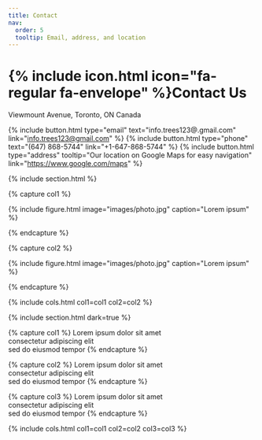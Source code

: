 ```yaml
---
title: Contact
nav:
  order: 5
  tooltip: Email, address, and location
---
```


# {% include icon.html icon="fa-regular fa-envelope" %}Contact Us
Viewmount Avenue,
Toronto, ON
Canada



{%
  include button.html
  type="email"
  text="info.trees123@.gmail.com"
  link="info.trees123@gmail.com"
%}
{%
  include button.html
  type="phone"
  text="(647) 868-5744"
  link="+1-647-868-5744"
%}
{%
  include button.html
  type="address"
  tooltip="Our location on Google Maps for easy navigation"
  link="https://www.google.com/maps"
%}

{% include section.html %}

{% capture col1 %}

{%
  include figure.html
  image="images/photo.jpg"
  caption="Lorem ipsum"
%}

{% endcapture %}

{% capture col2 %}

{%
  include figure.html
  image="images/photo.jpg"
  caption="Lorem ipsum"
%}

{% endcapture %}

{% include cols.html col1=col1 col2=col2 %}

{% include section.html dark=true %}

{% capture col1 %}
Lorem ipsum dolor sit amet  
consectetur adipiscing elit  
sed do eiusmod tempor
{% endcapture %}

{% capture col2 %}
Lorem ipsum dolor sit amet  
consectetur adipiscing elit  
sed do eiusmod tempor
{% endcapture %}

{% capture col3 %}
Lorem ipsum dolor sit amet  
consectetur adipiscing elit  
sed do eiusmod tempor
{% endcapture %}

{% include cols.html col1=col1 col2=col2 col3=col3 %}
